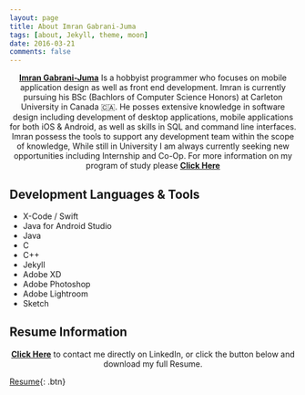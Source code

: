 ```yaml
---
layout: page
title: About Imran Gabrani-Juma
tags: [about, Jekyll, theme, moon]
date: 2016-03-21
comments: false
---
```


<center><a href="https://www.linkedin.com/in/imran-juma-939173129/"><b>Imran Gabrani-Juma</b></a> Is a hobbyist programmer who focuses on mobile application design as well as front end development. Imran is currently pursuing his BSc (Bachlors of Computer Science Honors) at Carleton University in Canada 🇨🇦. He posses extensive knowledge in software design including development of desktop applications, mobile applications for both iOS & Android, as well as skills in SQL and command line interfaces. Imran possess the tools to support any development team within the scope of knowledge, While still in University I am always currently seeking new opportunities including Internship and Co-Op. For more information on my program of study please <a href="https://calendar.carleton.ca/undergrad/undergradprograms/computerscience/#Computer_Science__Mobile_Computing_Stream__BCS_Honours"><b>Click Here</b></a> </center>


## Development Languages & Tools
* X-Code / Swift
* Java for Android Studio
* Java
* C
* C++
* Jekyll
* Adobe XD
* Adobe Photoshop
* Adobe Lightroom
* Sketch

## Resume Information

<center><a href="https://www.linkedin.com/in/imran-juma-939173129/"><b>Click Here</b></a> to contact me directly on LinkedIn, or click the button below and download my full Resume.</center>

[Resume](https://drive.google.com/file/d/19w_rXBwo4_NmAZ033eFC_iXMr30HH9M5/view?usp=sharing){: .btn}
